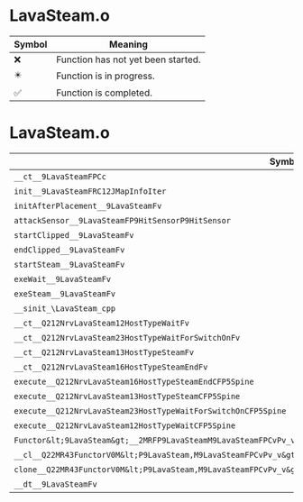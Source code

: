 # LavaSteam.o
| Symbol | Meaning 
| ------------- | ------------- 
| :x: | Function has not yet been started. 
| :eight_pointed_black_star: | Function is in progress. 
| :white_check_mark: | Function is completed. 


# LavaSteam.o
| Symbol | Decompiled? |
| ------------- | ------------- |
| `__ct__9LavaSteamFPCc` | :x: |
| `init__9LavaSteamFRC12JMapInfoIter` | :x: |
| `initAfterPlacement__9LavaSteamFv` | :x: |
| `attackSensor__9LavaSteamFP9HitSensorP9HitSensor` | :x: |
| `startClipped__9LavaSteamFv` | :x: |
| `endClipped__9LavaSteamFv` | :x: |
| `startSteam__9LavaSteamFv` | :x: |
| `exeWait__9LavaSteamFv` | :x: |
| `exeSteam__9LavaSteamFv` | :x: |
| `__sinit_\LavaSteam_cpp` | :x: |
| `__ct__Q212NrvLavaSteam12HostTypeWaitFv` | :x: |
| `__ct__Q212NrvLavaSteam23HostTypeWaitForSwitchOnFv` | :x: |
| `__ct__Q212NrvLavaSteam13HostTypeSteamFv` | :x: |
| `__ct__Q212NrvLavaSteam16HostTypeSteamEndFv` | :x: |
| `execute__Q212NrvLavaSteam16HostTypeSteamEndCFP5Spine` | :x: |
| `execute__Q212NrvLavaSteam13HostTypeSteamCFP5Spine` | :x: |
| `execute__Q212NrvLavaSteam23HostTypeWaitForSwitchOnCFP5Spine` | :x: |
| `execute__Q212NrvLavaSteam12HostTypeWaitCFP5Spine` | :x: |
| `Functor&lt;9LavaSteam&gt;__2MRFP9LavaSteamM9LavaSteamFPCvPv_v_Q22MR43FunctorV0M&lt;P9LavaSteam,M9LavaSteamFPCvPv_v&gt;` | :x: |
| `__cl__Q22MR43FunctorV0M&lt;P9LavaSteam,M9LavaSteamFPCvPv_v&gt;CFv` | :x: |
| `clone__Q22MR43FunctorV0M&lt;P9LavaSteam,M9LavaSteamFPCvPv_v&gt;CFP7JKRHeap` | :x: |
| `__dt__9LavaSteamFv` | :x: |
